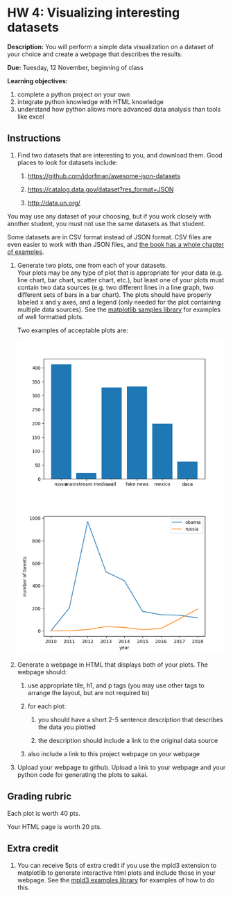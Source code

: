 # HW 4: Visualizing interesting datasets

**Description:** 
You will perform a simple data visualization on a dataset of your choice and create a webpage that describes the results.

**Due:** Tuesday, 12 November, beginning of class

**Learning objectives:**

1. complete a python project on your own
1. integrate python knowledge with HTML knowledge
1. understand how python allows more advanced data analysis than tools like excel

## Instructions

1. Find two datasets that are interesting to you, and download them.  Good places to look for datasets include:

    1. https://github.com/jdorfman/awesome-json-datasets

    1. https://catalog.data.gov/dataset?res_format=JSON

    1. http://data.un.org/

  You may use any dataset of your choosing, but if you work closely with another student, you must not use the same datasets as that student.

  Some datasets are in CSV format instead of JSON format.
  CSV files are even easier to work with than JSON files,
  and [the book has a whole chapter of examples](https://automatetheboringstuff.com/chapter14/).

1. Generate two plots, one from each of your datasets.  
   Your plots may be any type of plot that is appropriate for your data (e.g. line chart, bar chart, scatter chart, etc.),
   but least one of your plots must contain two data sources (e.g. two different lines in a line graph, two different sets of bars in a bar chart).
   The plots should have properly labeled x and y axes, and a legend (only needed for the plot containing multiple data sources).
   See the [matplotlib samples library](https://matplotlib.org/3.1.1/tutorials/introductory/sample_plots.html) for examples of well formatted plots.

   Two examples of acceptable plots are:

   <img src=trump_bar.png>

   <img src=trump_line1.png>

1. Generate a webpage in HTML that displays both of your plots.  The webpage should:

    1. use appropriate tile, h1, and p tags (you may use other tags to arrange the layout, but are not required to)
    
    1. for each plot: 
    
        1. you should have a short 2-5 sentence description that describes the data you plotted

        1. the description should include a link to the original data source

    1. also include a link to this project webpage on your webpage

1. Upload your webpage to github.  Upload a link to your webpage and your python code for generating the plots to sakai.

## Grading rubric

Each plot is worth 40 pts.

Your HTML page is worth 20 pts.

## Extra credit

1. You can receive 5pts of extra credit if you use the mpld3 extension to matplotlib to generate interactive html plots and include those in your webpage.
See the [mpld3 examples library](https://mpld3.github.io/examples/index.html) for examples of how to do this.


